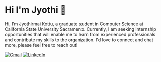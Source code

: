 # Hi I'm Jyothi 👋


Hi, I’m Jyothirmai Kottu, a graduate student in Computer Science at California State University Sacramento. Currently, I am seeking internship opportunities that will enable me to learn from experienced professionals and contribute my skills to the organization. I'd love to connect and chat more, please feel free to reach out! 

<p>
	<a href="mailto:jyothirmaikottu@gmail.com"><img src="https://img.icons8.com/bubbles/50/000000/gmail.png" title='Gmail' alt="Gmail"/></a>
	<a href="https://www.linkedin.com/in/jyothirmaikottu/"><img src="https://img.icons8.com/bubbles/50/000000/linkedin.png" title='LinkedIn' alt="LinkedIn"/></a>

</p>
